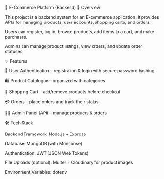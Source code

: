 🛒 E-Commerce Platform (Backend)
📌 Overview

This project is a backend system for an E-commerce application.
It provides APIs for managing products, user accounts, shopping carts, and orders.

Users can register, log in, browse products, add items to a cart, and make purchases.

Admins can manage product listings, view orders, and update order statuses.

✨ Features

🔐 User Authentication – registration & login with secure password hashing

🛍️ Product Catalogue – organized with categories

🛒 Shopping Cart – add/remove products before checkout

💳 Orders – place orders and track their status

👩‍💼 Admin Panel (API) – manage products & orders

🛠️ Tech Stack

Backend Framework: Node.js + Express

Database: MongoDB (with Mongoose)

Authentication: JWT (JSON Web Tokens)

File Uploads (optional): Multer + Cloudinary for product images

Environment Variables: dotenv
